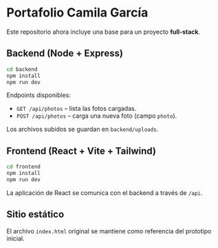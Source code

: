 # Portafolio Camila García

Este repositorio ahora incluye una base para un proyecto **full‑stack**.

## Backend (Node + Express)

```bash
cd backend
npm install
npm run dev
```

Endpoints disponibles:
- `GET /api/photos` – lista las fotos cargadas.
- `POST /api/photos` – carga una nueva foto (campo `photo`).

Los archivos subidos se guardan en `backend/uploads`.

## Frontend (React + Vite + Tailwind)

```bash
cd frontend
npm install
npm run dev
```

La aplicación de React se comunica con el backend a través de `/api`.

## Sitio estático

El archivo `index.html` original se mantiene como referencia del prototipo inicial.
